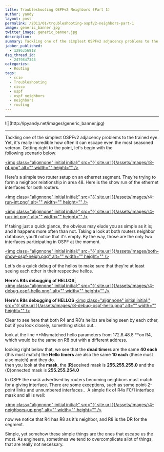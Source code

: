 ```yaml
---
title: Troubleshooting OSPFv2 Neighbors (Part 1)
author: yandy
layout: post
permalink: /2011/01/troubleshooting-ospfv2-neighbors-part-1
image: generic_banner.jpg
twitter_image: generic_banner.jpg
description: 
summary: Tackling one of the simplest OSPFv2 adjacency problems to the trained eye. Yet, it's really incredible how often it can escape even the most seasoned veteran. Getting right to the point, let's begin with the following scenario below...
jabber_published:
  - 1296356918
dsq_thread_id:
  - 2479847343
categories:
  - Routing
tags:
  - ccie
  - Troubleshooting
  - cisco
  - ospf
  - ospf neighbors
  - neighbors
  - routing
---
```

<hr>
![](http://ipyandy.net/images/generic_banner.jpg)
<hr>

Tackling one of the simplest OSPFv2 adjacency problems to the trained eye. Yet, it's really incredible how often it can escape even the most seasoned veteran. Getting right to the point, let's begin with the following scenario below:

<a href="{{ site.url }}/assets/images/r8-r4.png"><img class="alignnone" initial initial;" src="{{ site.url }}/assets/images/r8-r4.png" alt="" width="" height="" /></a>

Here's a simple two router setup on an ethernet segment. They're trying to form a neighbor relationship in area 48. Here is the show run of the ethernet interfaces for both routers.

<!--more-->

<a href="{{ site.url }}/assets/images/r4-run-int.png"><img class="alignnone" initial initial;" src="{{ site.url }}/assets/images/r4-run-int.png" alt="" width="" height="" /></a>

<a href="{{ site.url }}/assets/images/r4-run-int.png"><img class="alignnone" initial initial;" src="{{ site.url }}/assets/images/r4-run-int.png" alt="" width="" height="" /></a>

If taking just a quick glance, the obvious may elude you as simple as it is; and it happens more often than not. Taking a look at both routers neighbor database, you'll notice that it's empty. By the way, those are the only two interfaces participating in OSPF at the moment.

<a href="{{ site.url }}/assets/images/both-show-ospf-neigh.png"><img class="alignnone" initial initial;" src="{{ site.url }}/assets/images/both-show-ospf-neigh.png" alt="" width="" height="" /></a>

Let's do a quick debug of the hellos to make sure that they're at least seeing each other in their respective hellos.

**Here's R4s debugging of HELLOS**[  
<a href="{{ site.url }}/assets/images/r4-debug-ospf-hello.png"><img class="alignnone" initial initial;" src="{{ site.url }}/assets/images/r4-debug-ospf-hello.png" alt="" width="" height="" /></a>

**Here's R8s debugging of HELLOS** 
<a href="{{ site.url }}/assets/images/r8-debug-ospf-hello.png"><img class="alignnone" initial initial;" src="{{ site.url }}/assets/images/r8-debug-ospf-hello.png" alt="" width="" height="" /></a>

Clear to see here that both R4 and R8's hellos are being seen by each other, but if you look closely, something sticks out..

look at the line **Mismatched hello parameters from 172.8.48.8 **on R4, which would be the same on R8 but with a different address.

looking right below that, we see that the **dead timers** are the same **40 each** (this must match) the **Hello timers** are also the same **10 each** (these must also match) and they do.  
then you look at the **mask**, the (**R**)eceived mask is **255.255.255.0** and the (**C**)onnected mask is **255.255.254.0**

In OSPF the mask advertised by routers becoming neighbors must match for a giving interface. There are some exceptions, such as some point-2-point links and unnumbered interfaces..  A simple fix of R4s F0/1 interface mask and all is well:

<a href="{{ site.url }}/assets/images/r4-neighbors-up.png"><img class="alignnone" initial initial;" src="{{ site.url }}/assets/images/r4-neighbors-up.png" alt="" width="" height="" /></a>

now we notice that R4 has R8 as it's neighbor, and R8 is the DR for the segment.

Simple, yet somehow these simple things are the ones that escape us the most. As engineers, sometimes we tend to overcomplicate allot of things, that are really not necessary.